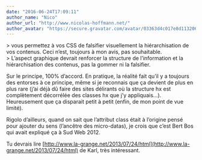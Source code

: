 ```yaml
---
date: "2016-06-24T17:09:11"
author_name: "Nico"
author_url: "http://www.nicolas-hoffmann.net/"
author_avatar: "https://secure.gravatar.com/avatar/03363d4c017e8d11320687f2efa722a0?s=48&d=mm&r=g"
---
```

\> vous permettez à vos CSS de falsifier visuellement la hiérarchisation de vos contenus. Ceci nʼest, toujours à mon avis, pas souhaitable.  
\> Lʼaspect graphique devrait renforcer la structure de lʼinformation et la hiérarchisation des contenus, pas la gommer ni la falsifier.

Sur le principe, 100% d’accord. En pratique, la réalité fait qu’il y a toujours des entorses à ce principe, même si je reconnais que ça devient de plus en plus rare (j’ai déjà dû faire des sites délirants où la structure hx est complètement décorrélée des classes hx que j’y appliquais…). Heureusement que ça disparait petit à petit (enfin, de mon point de vue limité).

Rigolo d’ailleurs, quand on sait que l’attribut class était à l’origine pensé pour ajouter du sens (l’ancêtre des micro-datas), je crois que c’est Bert Bos qui avait expliqué ça à Sud Web 2012.

Tu devrais lire [http://www.la-grange.net/2013/07/24/html](http://www.la-grange.net/2013/07/24/html) de Karl, très intéressant.